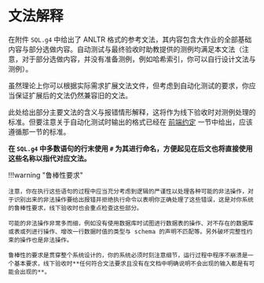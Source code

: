 # 文法解释

在附件 `SQL.g4` 中给出了 ANLTR 格式的参考文法，其内容包含大作业的全部基础内容与部分选做内容。自动测试与最终验收时助教提供的测例均满足本文法（注意，对于部分选做内容，并没有准备测例，例如哈希索引，你可以自行设计文法与测例）。

虽然理论上你可以根据实际需求扩展文法文件，但考虑到自动化测试的要求，你应当保证扩展后的文法仍然兼容旧的文法。

此处给出部分主要文法的含义与报错情形解释，这将作为线下验收时对测例处理的标准。但要注意关于自动化测试时输出的格式已经在 [前端约定](../../chapter-0/0-3-frontend.md) 一节中给出，应该遵循那一节的标准。

**在 `SQL.g4` 中多数语句的行末使用 `#` 为其进行命名，方便起见在后文也将直接使用这些名称以指代对应文法。**


!!!warning "鲁棒性要求"

    注意，你在执行这些语句的过程中应当充分考虑到逻辑的严谨性以处理各种可能的非法操作，对于识别出来的非法操作要给出报错并拒绝执行命令以表明你正确处理了这些错误，这是对你系统的鲁棒性要求，线下验收时也会重点检查这些部分。

    可能的非法操作非常多而细，例如没有使用数据库时试图进行数据表的操作、对不存在的数据库或表或列进行操作、增改一行数据时值的类型与 schema 的声明不匹配等。另外破坏完整性约束的操作也是非法操作。

    鲁棒性的要求是贯穿整个系统设计的，你的系统必须时刻注意细节，运行过程中程序不崩溃是一个基本要求，线下验收时**任何符合文法要求且没有在文档中明确说明不会出现的输入都是有可能会出现的**。

